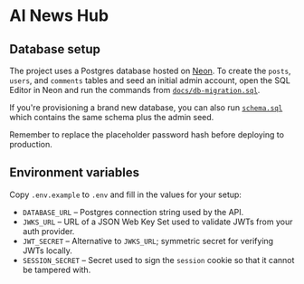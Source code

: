 # AI News Hub

## Database setup

The project uses a Postgres database hosted on [Neon](https://neon.tech/).
To create the `posts`, `users`, and `comments` tables and seed an initial
admin account, open the SQL Editor in Neon and run the commands from
[`docs/db-migration.sql`](docs/db-migration.sql).

If you're provisioning a brand new database, you can also run
[`schema.sql`](schema.sql) which contains the same schema plus the admin seed.

Remember to replace the placeholder password hash before deploying to production.

## Environment variables

Copy `.env.example` to `.env` and fill in the values for your setup:

- `DATABASE_URL` – Postgres connection string used by the API.
- `JWKS_URL` – URL of a JSON Web Key Set used to validate JWTs from your auth provider.
- `JWT_SECRET` – Alternative to `JWKS_URL`; symmetric secret for verifying JWTs locally.
- `SESSION_SECRET` – Secret used to sign the `session` cookie so that it cannot be tampered with.
